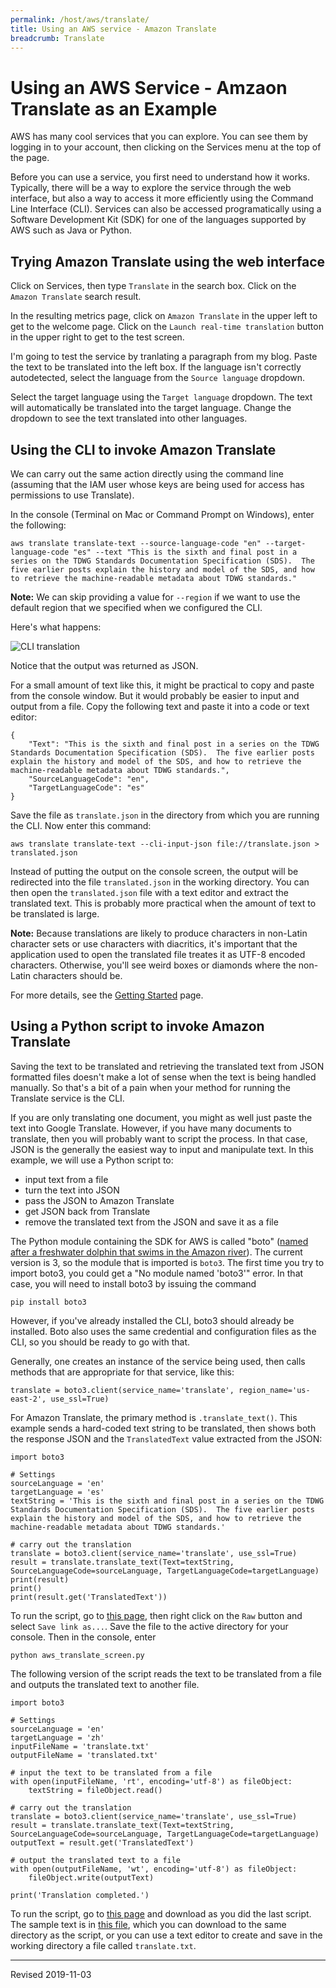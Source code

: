```yaml
---
permalink: /host/aws/translate/
title: Using an AWS service - Amazon Translate
breadcrumb: Translate
---
```


# Using an AWS Service - Amzaon Translate as an Example

AWS has many cool services that you can explore.  You can see them by logging in to your account, then clicking on the Services menu at the top of the page.

Before you can use a service, you first need to understand how it works.  Typically, there will be a way to explore the service through the web interface, but also a way to access it more efficiently using the Command Line Interface (CLI).  Services can also be accessed programatically using a Software Development Kit (SDK) for one of the languages supported by AWS such as Java or Python.

## Trying Amazon Translate using the web interface

Click on Services, then type `Translate` in the search box.  Click on the `Amazon Translate` search result.

In the resulting metrics page, click on `Amazon Translate` in the upper left to get to the welcome page.  Click on the `Launch real-time translation` button in the upper right to get to the test screen.

I'm going to test the service by tranlating a paragraph from my blog.  Paste the text to be translated into the left box.  If the language isn't correctly autodetected, select the language from the `Source language` dropdown.  

Select the target language using the `Target language` dropdown.  The text will automatically be translated into the target language.  Change the dropdown to see the text translated into other languages.

## Using the CLI to invoke Amazon Translate

We can carry out the same action directly using the command line (assuming that the IAM user whose keys are being used for access has permissions to use Translate). 

In the console (Terminal on Mac or Command Prompt on Windows), enter the following:

```
aws translate translate-text --source-language-code "en" --target-language-code "es" --text "This is the sixth and final post in a series on the TDWG Standards Documentation Specification (SDS).  The five earlier posts explain the history and model of the SDS, and how to retrieve the machine-readable metadata about TDWG standards."
```

**Note:** We can skip providing a value for `--region` if we want to use the default region that we specified when we configured the CLI.

Here's what happens:

![CLI translation](../images/translate-cli.png)

Notice that the output was returned as JSON.   

For a small amount of text like this, it might be practical to copy and paste from the console window.  But it would probably be easier to input and output from a file. Copy the following text and paste it into a code or text editor:

```
{
    "Text": "This is the sixth and final post in a series on the TDWG Standards Documentation Specification (SDS).  The five earlier posts explain the history and model of the SDS, and how to retrieve the machine-readable metadata about TDWG standards.", 
    "SourceLanguageCode": "en", 
    "TargetLanguageCode": "es"
}
```

Save the file as `translate.json` in the directory from which you are running the CLI.  Now enter this command:

```
aws translate translate-text --cli-input-json file://translate.json > translated.json
```

Instead of putting the output on the console screen, the output will be redirected into the file `translated.json` in the working directory.  You can then open the `translated.json` file with a text editor and extract the translated text.  This is probably more practical when the amount of text to be translated is large.  

**Note:** Because translations are likely to produce characters in non-Latin character sets or use characters with diacritics, it's important that the application used to open the translated file treates it as UTF-8 encoded characters.  Otherwise, you'll see weird boxes or diamonds where the non-Latin characters should be.

For more details, see the [Getting Started](https://docs.aws.amazon.com/translate/latest/dg/get-started-cli.html) page.  

## Using a Python script to invoke Amazon Translate

Saving the text to be translated and retrieving the translated text from JSON formatted files doesn't make a lot of sense when the text is being handled manually. So that's a bit of a pain when your method for running the Translate service is the CLI.

If you are only translating one document, you might as well just paste the text into Google Translate.  However, if you have many documents to translate, then you will probably want to script the process.  In that case, JSON is the generally the easiest way to input and manipulate text.  In this example, we will use a Python script to:
- input text from a file
- turn the text into JSON
- pass the JSON to Amazon Translate
- get JSON back from Translate
- remove the translated text from the JSON and save it as a file

The Python module containing the SDK for AWS is called "boto" ([named after a freshwater dolphin that swims in the Amazon river](https://github.com/boto/boto3/issues/1023#issuecomment-287127647)).  The current version is 3, so the module that is imported is `boto3`.  The first time you try to import boto3, you could get a "No module named 'boto3'" error.  In that case, you will need to install boto3 by issuing the command

```
pip install boto3
```

However, if you've already installed the CLI, boto3 should already be installed.  Boto also uses the same credential and configuration files as the CLI, so you should be ready to go with that.  

Generally, one creates an instance of the service being used, then calls methods that are appropriate for that service, like this:

```
translate = boto3.client(service_name='translate', region_name='us-east-2', use_ssl=True)
```

For Amazon Translate, the primary method is `.translate_text()`.  This example sends a hard-coded text string to be translated, then shows both the response JSON and the `TranslatedText` value extracted from the JSON:

```
import boto3

# Settings
sourceLanguage = 'en'
targetLanguage = 'es'
textString = 'This is the sixth and final post in a series on the TDWG Standards Documentation Specification (SDS).  The five earlier posts explain the history and model of the SDS, and how to retrieve the machine-readable metadata about TDWG standards.'

# carry out the translation
translate = boto3.client(service_name='translate', use_ssl=True)
result = translate.translate_text(Text=textString, SourceLanguageCode=sourceLanguage, TargetLanguageCode=targetLanguage)
print(result)
print()
print(result.get('TranslatedText'))
```

To run the script, go to [this page](), then right click on the `Raw` button and select `Save link as...`.  Save the file to the active directory for your console.  Then in the console, enter

```
python aws_translate_screen.py
```

The following version of the script reads the text to be translated from a file and outputs the translated text to another file.

```
import boto3

# Settings
sourceLanguage = 'en'
targetLanguage = 'zh'
inputFileName = 'translate.txt'
outputFileName = 'translated.txt'

# input the text to be translated from a file
with open(inputFileName, 'rt', encoding='utf-8') as fileObject:
    textString = fileObject.read()

# carry out the translation
translate = boto3.client(service_name='translate', use_ssl=True)
result = translate.translate_text(Text=textString, SourceLanguageCode=sourceLanguage, TargetLanguageCode=targetLanguage)
outputText = result.get('TranslatedText')

# output the translated text to a file
with open(outputFileName, 'wt', encoding='utf-8') as fileObject:
    fileObject.write(outputText)
    
print('Translation completed.')
```

To run the script, go to [this page]() and download as you did the last script.  The sample text is in [this file](), which you can download to the same directory as the script, or you can use a text editor to create and save in the working directory a file called `translate.txt`.  

----
Revised 2019-11-03
